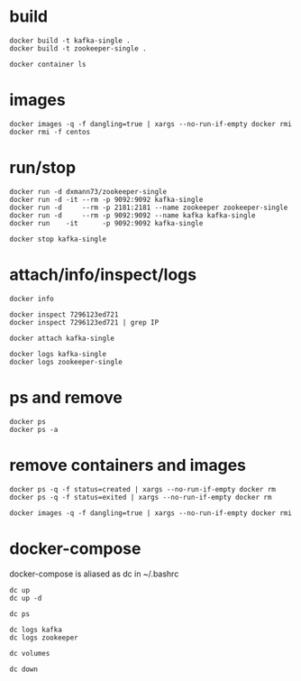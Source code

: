 # build
```
docker build -t kafka-single .
docker build -t zookeeper-single .

docker container ls
```

# images
```
docker images -q -f dangling=true | xargs --no-run-if-empty docker rmi
docker rmi -f centos
```

# run/stop
```
docker run -d dxmann73/zookeeper-single
docker run -d -it --rm -p 9092:9092 kafka-single
docker run -d     --rm -p 2181:2181 --name zookeeper zookeeper-single
docker run -d     --rm -p 9092:9092 --name kafka kafka-single
docker run    -it      -p 9092:9092 kafka-single

docker stop kafka-single
```

# attach/info/inspect/logs

```
docker info

docker inspect 7296123ed721
docker inspect 7296123ed721 | grep IP

docker attach kafka-single

docker logs kafka-single
docker logs zookeeper-single
```

# ps and remove 
```
docker ps
docker ps -a
```

# remove containers and images

```
docker ps -q -f status=created | xargs --no-run-if-empty docker rm
docker ps -q -f status=exited | xargs --no-run-if-empty docker rm

docker images -q -f dangling=true | xargs --no-run-if-empty docker rmi
```


# docker-compose

docker-compose is aliased as dc in ~/.bashrc

```
dc up
dc up -d

dc ps

dc logs kafka
dc logs zookeeper

dc volumes

dc down
```
